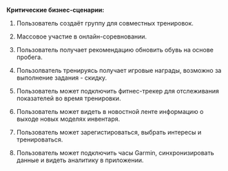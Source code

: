 **Критические бизнес-сценарии:**

1. Пользователь создаёт группу для совместных тренировок.

2. Массовое участие в онлайн-соревновании.

3. Пользователь получает рекомендацию обновить обувь на основе пробега.

4. Пользолватель тренируясь получает игровые награды, возможно за выполнение задания - скидку.

5. Пользователь может подключить фитнес-трекер для отслеживания показателей во время тренировки.

6. Пользователь может видеть в новостной ленте информацию о выходе новых моделях инвентаря.

7. Пользователь может зарегистироваться, выбрать интересы и тренироваться.

8. Пользователь может подключить часы Garmin, синхронизировать данные и видеть аналитику в приложении.
